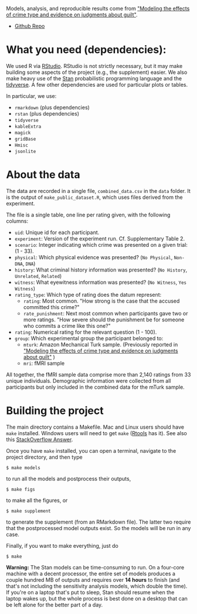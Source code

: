 Models, analysis, and reproducible results come from ["Modeling the effects of crime type and evidence on judgments about guilt"](https://www.nature.com/articles/s41562-018-0451-z.epdf?author_access_token=gW_gZL0F4bNCBdSfJdfHqtRgN0jAjWel9jnR3ZoTv0OPcExbUXFEBLmRIJVwmtiNjh9IEH2pkC2Nh_cBrWPkHuJj4keS7hpDBQvmnU20N9jF3OGevYkvLVEkxopzUvo61hticf34wy0yLHXrWmQ-AA%3D%3D).
- [Github Repo](https://github.com/pearsonlab/legal)

# What you need (dependencies):
We used R via [RStudio](https://www.rstudio.com/). RStudio is not strictly necessary, but it may make building some aspects of the project (e.g., the supplement) easier. We also make heavy use of the [Stan](http://mc-stan.org/) probabilistic programming language and the [tidyverse](https://tidyverse.tidyverse.org/index.html). A few other dependencies are used for particular plots or tables.

In particular, we use:
- `rmarkdown` (plus dependencies)
- `rstan` (plus dependencies)
- `tidyverse`
- `kableExtra`
- `magick`
- `gridBase`
- `Hmisc`
- `jsonlite`

# About the data
The data are recorded in a single file, `combined_data.csv` in the `data` folder. It is the output of `make_public_dataset.R`, which uses files derived from the experiment. 

The file is a single table, one line per rating given, with the following columns:
- `uid`: Unique id for each participant.
- `experiment`: Version of the experiment run. Cf. Supplementary Table 2.
- `scenario`: Integer indicating which crime was presented on a given trial: (1 - 33).
- `physical`: Which physical evidence was presented? (`No Physical`, `Non-DNA`, `DNA`)
- `history`: What criminal history information was presented? (`No History`, `Unrelated`, `Related`)
- `witness`: What eyewitness information was presented? (`No Witness`, `Yes Witness`)
- `rating_type`: Which type of rating does the datum represent:
  - `rating`: Most common. "How strong is the case that the accused committed this crime?"
  - `rate_punishment`: Next most common when participants gave two or more ratings. "How severe should the punishment be for someone who commits a crime like this one?"
- `rating`: Numerical rating for the relevant question (1 - 100).
- `group`: Which experimental group the participant belonged to:
  - `mturk`: Amazon Mechanical Turk sample. (Previously reported in ["Modeling the effects of crime type and evidence on judgments about guilt"](https://www.nature.com/articles/s41562-018-0451-z.epdf?author_access_token=gW_gZL0F4bNCBdSfJdfHqtRgN0jAjWel9jnR3ZoTv0OPcExbUXFEBLmRIJVwmtiNjh9IEH2pkC2Nh_cBrWPkHuJj4keS7hpDBQvmnU20N9jF3OGevYkvLVEkxopzUvo61hticf34wy0yLHXrWmQ-AA%3D%3D) )
  - `mri`: fMRI sample

All together, the fMRI sample data comprise more than 2,140 ratings from 33 unique individuals. Demographic information were collected from all participants but only included in the combined data for the mTurk sample.

# Building the project
The main directory contains a Makefile. Mac and Linux users should have `make` installed. Windows users will need to get `make` ([Rtools](https://cran.r-project.org/bin/windows/Rtools/) has it). See also this [StackOverflow Answer](https://stackoverflow.com/questions/33608345/how-to-execute-a-makefile-from-r).

Once you have `make` installed, you can open a terminal, navigate to the project directory, and then type
```shell
$ make models
```
to run all the models and postprocess their outputs,
```shell
$ make figs
```
to make all the figures,
or
```shell
$ make supplement
```
to generate the supplement (from an RMarkdown file). The latter two require that the postprocessed model outputs exist. So the models will be run in any case.

Finally, if you want to make everything, just do
```shell
$ make
```

**Warning:** The Stan models can be time-consuming to run. On a four-core machine with a decent processor, the entire set of models produces a couple hundred MB of outputs and requires over **14 hours** to finish (and that's not including the sensitivity analysis models, which double the time). If you're on a laptop that's put to sleep, Stan should resume when the laptop wakes up, but the whole process is best done on a desktop that can be left alone for the better part of a day.
